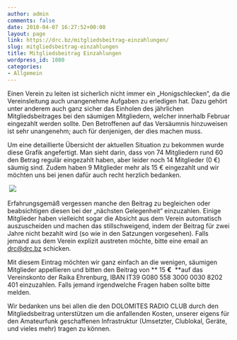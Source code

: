 ```yaml
---
author: admin
comments: false
date: 2010-04-07 16:27:52+00:00
layout: page
link: https://drc.bz/mitgliedsbeitrag-einzahlungen/
slug: mitgliedsbeitrag-einzahlungen
title: Mitgliedsbeitrag Einzahlungen
wordpress_id: 1080
categories:
- Allgemein
---
```


[](https://drc.bz/wp-content/uploads/2010/04/grafik.bmp)Einen Verein zu leiten ist sicherlich nicht immer ein „Honigschlecken“, da die Vereinsleitung auch unangenehme Aufgaben zu erledigen hat. Dazu gehört unter anderem auch ganz sicher das Einholen des jährlichen Mitgliedsbeitrages bei den säumigen Mitgliedern, welcher innerhalb Februar eingezahlt werden sollte. Den Betroffenen auf das Versäumnis hinzuweisen ist sehr unangenehm; auch für denjenigen, der dies machen muss.

Um eine detaillierte Übersicht der aktuellen Situation zu bekommen wurde diese Grafik angefertigt. Man sieht darin, dass von 74 Mitgliedern rund 60 den Betrag regulär eingezahlt haben, aber leider noch 14 Mitglieder (0 €) säumig sind. Zudem haben 9 Mitglieder mehr als 15 € eingezahlt und wir möchten uns bei jenen dafür auch recht herzlich bedanken.

 ![](https://drc.bz/wp-content/uploads/2010/04/grafik.bmp)

Erfahrungsgemäß vergessen manche den Beitrag zu begleichen oder beabsichtigen diesen bei der „nächsten Gelegenheit“ einzuzahlen. Einige Mitglieder haben vielleicht sogar die Absicht aus dem Verein automatisch auszuscheiden und machen das stillschweigend, indem der Beitrag für zwei Jahre nicht bezahlt wird (so wie in den Satzungen vorgesehen). Falls jemand aus dem Verein explizit austreten möchte, bitte eine email an [drc@drc.bz](mailto:drc@drc.bz) schicken.

Mit diesem Eintrag möchten wir ganz einfach an die wenigen, säumigen Mitglieder appellieren und bitten den Beitrag von ** 15 **€**  **auf das Vereinskonto der Raika Ehrenburg, IBAN IT39 G080 558 3000 0030 8202 401 einzuzahlen. Falls jemand irgendwelche Fragen haben sollte bitte melden.

Wir bedanken uns bei allen die den DOLOMITES RADIO CLUB durch den Mitgliedsbeitrag unterstützen um die anfallenden Kosten, unserer eigens für den Amateurfunk geschaffenen Infrastruktur (Umsetzter, Clublokal, Geräte, und vieles mehr) tragen zu können.
